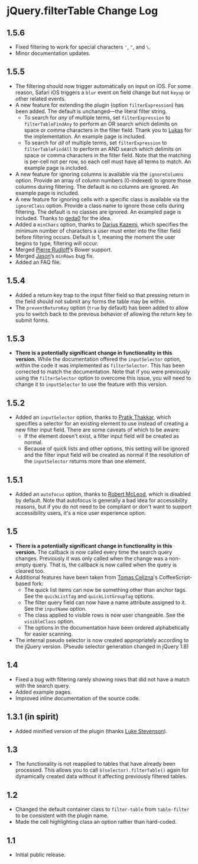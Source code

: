 # jQuery.filterTable Change Log

## 1.5.6
- Fixed filtering to work for special characters `'`, `"`, and `\`.
- Minor documentation updates.

## 1.5.5

- The filtering should now trigger automatically on input on iOS. For some reason, Safari iOS triggers a `blur` event on field change but not `keyup` or other related events.
- A new feature for extending the plugin (option `filterExpression`) has been added. The default is unchanged—the literal filter string.
    - To search for _any_ of multiple terms, set `filterExpression` to `filterTableFindAny` to perform an OR search which delimits on space or comma characters in the filter field. Thank you to [Lukas](https://github.com/superlukas) for the implementation. An example page is included.
    - To search for _all_ of multiple terms, set `filterExpression` to `filterTableFindAll` to perform an AND search which delimits on space or comma characters in the filter field. Note that the matching is per-cell not per row, so each cell must have all terms to match. An example page is included.
- A new feature for ignoring columns is available via the `ignoreColumns` option. Provide an array of column numbers (0-indexed) to ignore those columns during filtering. The default is no columns are ignored. An example page is included.
- A new feature for ignoring cells with a specific class is available via the `ignoreClass` option. Provide a class name to ignore those cells during filtering. The default is no classes are ignored. An exampled page is included. Thanks to [geda0](https://github.com/geda0) for the idea.
- Added a `minChars` option, thanks to [Darius Kazemi](https://github.com/dariusk), which specifies the minimum number of characters a user must enter into the filter field before filtering occurs. Default is 1, meaning the moment the user begins to type, filtering will occur.
- Merged [Pierre Rudloff](https://github.com/Rudloff)’s Bower support.
- Merged [Jason](https://github.com/deadbeef404)’s `minRows` bug fix.
- Added an FAQ file.

## 1.5.4

- Added a return key trap to the input filter field so that pressing return in the field should not submit any forms the table may be within.
- The `preventReturnKey` option (`true` by default) has been added to allow you to switch back to the previous behavior of allowing the return key to submit forms.

## 1.5.3

- **There is a potentially significant change in functionality in this version.** While the documentation offered the `inputSelector` option, within the code it was implemented as `filterSelector`. This has been corrected to match the documentation. Note that if you were previously using the `filterSelector` option to overcome this issue, you will need to change it to `inputSelector` to use the feature with this version.

## 1.5.2

- Added an `inputSelector` option, thanks to [Pratik Thakkar](https://github.com/pratikt), which specifies a selector for an existing element to use instead of creating a new filter input field. There are some caveats of which to be aware:
    - If the element doesn't exist, a filter input field will be created as normal.
    - Because of quick lists and other options, this setting will be ignored and the filter input field will be created as normal if the resolution of the `inputSelector` returns more than one element.

## 1.5.1

- Added an `autofocus` option, thanks to [Robert McLeod](https://github.com/penguinpowernz), which is disabled by default. Note that autofocus is generally a bad idea for accessibility reasons, but if you do not need to be compliant or don't want to support accessibility users, it's a nice user experience option.

## 1.5

- **There is a potentially significant change in functionality in this version.** The callback is now called every time the search query changes. Previously it was only called when the change was a non-empty query. That is, the callback is now called when the query is cleared too.
- Additional features have been taken from [Tomas Celizna](https://github.com/tomasc)'s CoffeeScript-based fork:
    - The quick list items can now be something other than anchor tags. See the `quickListTag` and `quickListGroupTag` options.
    - The filter query field can now have a name attribute assigned to it. See the `inputName` option.
    - The class applied to visible rows is now user changeable. See the `visibleClass` option.
    - The options in the documentation have been ordered alphabetically for easier scanning.
- The internal pseudo selector is now created appropriately according to the jQuery version. (Pseudo selector generation changed in jQuery 1.8)

## 1.4

- Fixed a bug with filtering rarely showing rows that did not have a match with the search query.
- Added example pages.
- Improved inline documentation of the source code.

## 1.3.1 (in spirit)

- Added minified version of the plugin (thanks [Luke Stevenson](https://github.com/lucanos)).

## 1.3

- The functionality is not reapplied to tables that have already been processed. This allows you to call `$(selector).filterTable()` again for dynamically created data without it affecting previously filtered tables.

## 1.2

- Changed the default container class to `filter-table` from `table-filter` to be consistent with the plugin name.
- Made the cell highlighting class an option rather than hard-coded.

## 1.1

- Initial public release.
